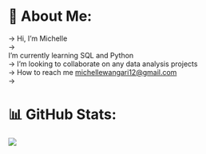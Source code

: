 # 💫 About Me:
 -> Hi, I’m Michelle<br> -> <br>  I’m currently learning SQL and Python<br> -> I’m looking to collaborate on any data analysis projects<br> -> How to reach me michellewangari12@gmail.com<br> -> 



# 📊 GitHub Stats:
![](https://github-readme-stats.vercel.app/api?username=Michelle-Wanderi&theme=dark&hide_border=false&include_all_commits=false&count_private=false)<br/>








